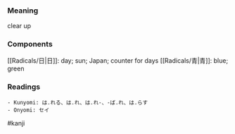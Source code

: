 ### Meaning

clear up

### Components

[[Radicals/日|日]]: day; sun; Japan; counter for days [[Radicals/青|青]]: blue; green

### Readings

```
- Kunyomi: は.れる、は.れ、は.れ-、-ば.れ、は.らす
- Onyomi: セイ
```

#kanji